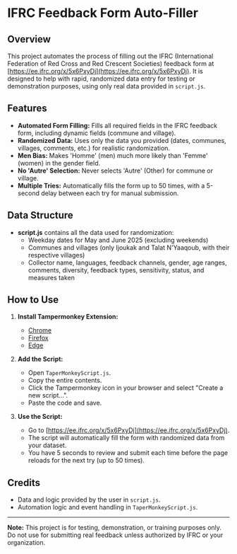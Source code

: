 # IFRC Feedback Form Auto-Filler

## Overview
This project automates the process of filling out the IFRC (International Federation of Red Cross and Red Crescent Societies) feedback form at [https://ee.ifrc.org/x/5x6PxyDj](https://ee.ifrc.org/x/5x6PxyDj). It is designed to help with rapid, randomized data entry for testing or demonstration purposes, using only real data provided in `script.js`.

## Features
- **Automated Form Filling:** Fills all required fields in the IFRC feedback form, including dynamic fields (commune and village).
- **Randomized Data:** Uses only the data you provided (dates, communes, villages, comments, etc.) for realistic randomization.
- **Men Bias:** Makes 'Homme' (men) much more likely than 'Femme' (women) in the gender field.
- **No 'Autre' Selection:** Never selects 'Autre' (Other) for commune or village.
- **Multiple Tries:** Automatically fills the form up to 50 times, with a 5-second delay between each try for manual submission.

## Data Structure
- **script.js** contains all the data used for randomization:
  - Weekday dates for May and June 2025 (excluding weekends)
  - Communes and villages (only Ijoukak and Talat N'Yaaqoub, with their respective villages)
  - Collector name, languages, feedback channels, gender, age ranges, comments, diversity, feedback types, sensitivity, status, and measures taken

## How to Use
1. **Install Tampermonkey Extension:**
   - [Chrome](https://chrome.google.com/webstore/detail/tampermonkey/dhdgffkkebhmkfjojejmpbldmpobfkfo)
   - [Firefox](https://addons.mozilla.org/en-US/firefox/addon/tampermonkey/)
   - [Edge](https://microsoftedge.microsoft.com/addons/detail/tampermonkey/dhdgffkkebhmkfjojejmpbldmpobfkfo)

2. **Add the Script:**
   - Open `TaperMonkeyScript.js`.
   - Copy the entire contents.
   - Click the Tampermonkey icon in your browser and select "Create a new script...".
   - Paste the code and save.

3. **Use the Script:**
   - Go to [https://ee.ifrc.org/x/5x6PxyDj](https://ee.ifrc.org/x/5x6PxyDj).
   - The script will automatically fill the form with randomized data from your dataset.
   - You have 5 seconds to review and submit each time before the page reloads for the next try (up to 50 times).

## Credits
- Data and logic provided by the user in `script.js`.
- Automation logic and event handling in `TaperMonkeyScript.js`.

---
**Note:** This project is for testing, demonstration, or training purposes only. Do not use for submitting real feedback unless authorized by IFRC or your organization.
